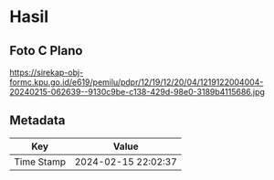 # Hasil

## Foto C Plano

https://sirekap-obj-formc.kpu.go.id/e619/pemilu/pdpr/12/19/12/20/04/1219122004004-20240215-062639--9130c9be-c138-429d-98e0-3189b4115686.jpg


## Metadata

| Key        | Value               |
| ---------- | ------------------- |
| Time Stamp | 2024-02-15 22:02:37 |



